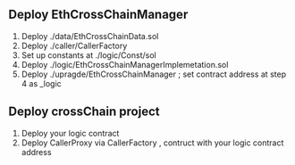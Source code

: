 ## Deploy EthCrossChainManager

1. Deploy ./data/EthCrossChainData.sol
2. Deploy ./caller/CallerFactory
3. Set up constants at ./logic/Const/sol
4. Deploy ./logic/EthCrossChainManagerImplemetation.sol
5. Deploy ./upragde/EthCrossChainManager ; set contract address at step 4 as _logic

## Deploy crossChain project

1. Deploy your logic contract
2. Deploy CallerProxy via CallerFactory , contruct with your logic contract address

